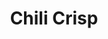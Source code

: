 ---
layout: recette-v2
categories: [recettes]
hidden: true
lang: fr
sitemap: true
title: Chili Crisp
type: condiment
---